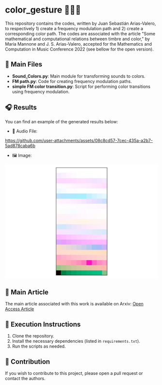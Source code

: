 # color_gesture  🤚🎨🎵

This repository contains the codes, written by Juan Sebastián Arias-Valero, to respectively 1) create a frequency modulation path and 2) create a corresponding color path. The codes are associated with the article "Some mathematical and computational relations between timbre and color," by Maria Mannone and J. S. Arias-Valero, accepted for the Mathematics and Computation in Music Conference 2022 (see bellow for the open version).

## 📂 Main Files

- **Sound_Colors.py**: Main module for transforming sounds to colors.
- **FM path.py**: Code for creating frequency modulation paths.
- **simple FM color transition.py**: Script for performing color transitions using frequency modulation.

## 🎧 Results

You can find an example of the generated results below:

- 🎵 Audio File:

https://github.com/user-attachments/assets/08c8cd57-7cec-435a-a2b7-5ad878caba6b

- 🖼️ Image:

![🖼️ Image (.png)](FM_colors.png)

## 📄 Main Article

The main article associated with this work is available on Arxiv: [Open Access Article](https://arxiv.org/abs/2212.12465)

## 🚀 Execution Instructions

1. Clone the repository.
2. Install the necessary dependencies (listed in `requirements.txt`).
3. Run the scripts as needed.

## 🤝 Contribution

If you wish to contribute to this project, please open a pull request or contact the authors.
